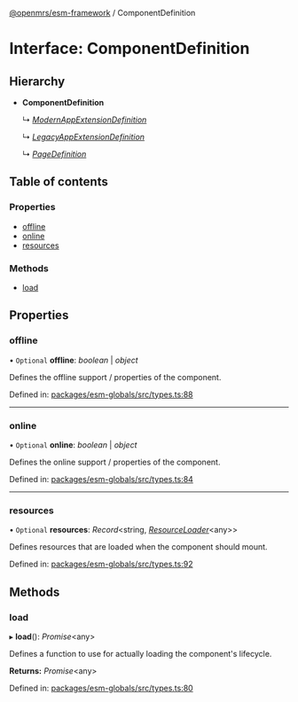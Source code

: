 [@openmrs/esm-framework](../API.md) / ComponentDefinition

# Interface: ComponentDefinition

## Hierarchy

* **ComponentDefinition**

  ↳ [*ModernAppExtensionDefinition*](modernappextensiondefinition.md)

  ↳ [*LegacyAppExtensionDefinition*](legacyappextensiondefinition.md)

  ↳ [*PageDefinition*](pagedefinition.md)

## Table of contents

### Properties

- [offline](componentdefinition.md#offline)
- [online](componentdefinition.md#online)
- [resources](componentdefinition.md#resources)

### Methods

- [load](componentdefinition.md#load)

## Properties

### offline

• `Optional` **offline**: *boolean* \| *object*

Defines the offline support / properties of the component.

Defined in: [packages/esm-globals/src/types.ts:88](https://github.com/openmrs/openmrs-esm-core/blob/master/packages/esm-globals/src/types.ts#L88)

___

### online

• `Optional` **online**: *boolean* \| *object*

Defines the online support / properties of the component.

Defined in: [packages/esm-globals/src/types.ts:84](https://github.com/openmrs/openmrs-esm-core/blob/master/packages/esm-globals/src/types.ts#L84)

___

### resources

• `Optional` **resources**: *Record*<string, [*ResourceLoader*](resourceloader.md)<any\>\>

Defines resources that are loaded when the component should mount.

Defined in: [packages/esm-globals/src/types.ts:92](https://github.com/openmrs/openmrs-esm-core/blob/master/packages/esm-globals/src/types.ts#L92)

## Methods

### load

▸ **load**(): *Promise*<any\>

Defines a function to use for actually loading the component's lifecycle.

**Returns:** *Promise*<any\>

Defined in: [packages/esm-globals/src/types.ts:80](https://github.com/openmrs/openmrs-esm-core/blob/master/packages/esm-globals/src/types.ts#L80)
